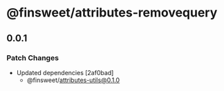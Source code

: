 # @finsweet/attributes-removequery

## 0.0.1

### Patch Changes

- Updated dependencies [2af0bad]
  - @finsweet/attributes-utils@0.1.0
